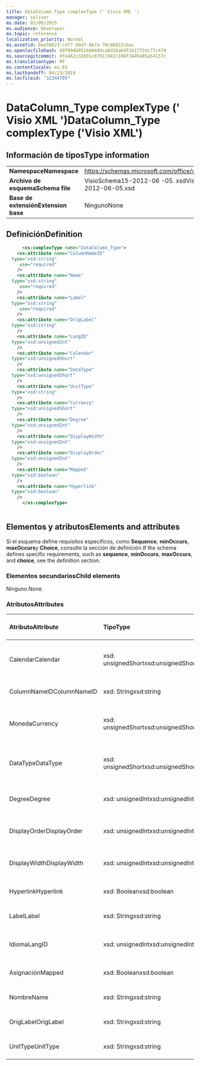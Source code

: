 ```yaml
---
title: DataColumn_Type complexType (' Visio XML ')
manager: soliver
ms.date: 03/09/2015
ms.audience: Developer
ms.topic: reference
localization_priority: Normal
ms.assetid: bee50623-cdf7-b9d7-867a-70c86922cbac
ms.openlocfilehash: 69f994b9516b04ddca8d26a645161772dc77c470
ms.sourcegitcommit: 8fe462c32b91c87911942c188f3445e85a54137c
ms.translationtype: MT
ms.contentlocale: es-ES
ms.lasthandoff: 04/23/2019
ms.locfileid: "32344705"
---
```

# <a name="datacolumntype-complextype-visio-xml"></a><span data-ttu-id="dc205-102">DataColumn_Type complexType (' Visio XML ')</span><span class="sxs-lookup"><span data-stu-id="dc205-102">DataColumn_Type complexType ('Visio XML')</span></span>

## <a name="type-information"></a><span data-ttu-id="dc205-103">Información de tipos</span><span class="sxs-lookup"><span data-stu-id="dc205-103">Type information</span></span>

|||
|:-----|:-----|
|<span data-ttu-id="dc205-104">**Namespace**</span><span class="sxs-lookup"><span data-stu-id="dc205-104">**Namespace**</span></span> <br/> |https://schemas.microsoft.com/office/visio/2011/1/core  <br/> |
|<span data-ttu-id="dc205-105">**Archivo de esquema**</span><span class="sxs-lookup"><span data-stu-id="dc205-105">**Schema file**</span></span> <br/> |<span data-ttu-id="dc205-106">VisioSchema15-2012-06 -05. xsd</span><span class="sxs-lookup"><span data-stu-id="dc205-106">VisioSchema15-2012-06-05.xsd</span></span>  <br/> |
|<span data-ttu-id="dc205-107">**Base de extensión**</span><span class="sxs-lookup"><span data-stu-id="dc205-107">**Extension base**</span></span> <br/> |<span data-ttu-id="dc205-108">Ninguno</span><span class="sxs-lookup"><span data-stu-id="dc205-108">None</span></span>  <br/> |
   
## <a name="definition"></a><span data-ttu-id="dc205-109">Definición</span><span class="sxs-lookup"><span data-stu-id="dc205-109">Definition</span></span>

```XML
      <xs:complexType name="DataColumn_Type">
    <xs:attribute name="ColumnNameID"
  type="xsd:string"
     use="required"
    />
    <xs:attribute name="Name"
  type="xsd:string"
     use="required"
    />
    <xs:attribute name="Label"
  type="xsd:string"
     use="required"
    />
    <xs:attribute name="OrigLabel"
  type="xsd:string"
    />
    <xs:attribute name="LangID"
  type="xsd:unsignedInt"
    />
    <xs:attribute name="Calendar"
  type="xsd:unsignedShort"
    />
    <xs:attribute name="DataType"
  type="xsd:unsignedShort"
    />
    <xs:attribute name="UnitType"
  type="xsd:string"
    />
    <xs:attribute name="Currency"
  type="xsd:unsignedShort"
    />
    <xs:attribute name="Degree"
  type="xsd:unsignedInt"
    />
    <xs:attribute name="DisplayWidth"
  type="xsd:unsignedInt"
    />
    <xs:attribute name="DisplayOrder"
  type="xsd:unsignedInt"
    />
    <xs:attribute name="Mapped"
  type="xsd:boolean"
    />
    <xs:attribute name="Hyperlink"
  type="xsd:boolean"
    />
      </xs:complexType>
      
```

## <a name="elements-and-attributes"></a><span data-ttu-id="dc205-110">Elementos y atributos</span><span class="sxs-lookup"><span data-stu-id="dc205-110">Elements and attributes</span></span>

<span data-ttu-id="dc205-111">Si el esquema define requisitos específicos, como **Sequence**, **minOccurs**, **maxOccurs**y **Choice**, consulte la sección de definición.</span><span class="sxs-lookup"><span data-stu-id="dc205-111">If the schema defines specific requirements, such as **sequence**, **minOccurs**, **maxOccurs**, and **choice**, see the definition section.</span></span> 
  
### <a name="child-elements"></a><span data-ttu-id="dc205-112">Elementos secundarios</span><span class="sxs-lookup"><span data-stu-id="dc205-112">Child elements</span></span>

<span data-ttu-id="dc205-113">Ninguno.</span><span class="sxs-lookup"><span data-stu-id="dc205-113">None.</span></span>
  
### <a name="attributes"></a><span data-ttu-id="dc205-114">Atributos</span><span class="sxs-lookup"><span data-stu-id="dc205-114">Attributes</span></span>

|<span data-ttu-id="dc205-115">**Atributo**</span><span class="sxs-lookup"><span data-stu-id="dc205-115">**Attribute**</span></span>|<span data-ttu-id="dc205-116">**Tipo**</span><span class="sxs-lookup"><span data-stu-id="dc205-116">**Type**</span></span>|<span data-ttu-id="dc205-117">**Obligatorio**</span><span class="sxs-lookup"><span data-stu-id="dc205-117">**Required**</span></span>|<span data-ttu-id="dc205-118">**Descripción**</span><span class="sxs-lookup"><span data-stu-id="dc205-118">**Description**</span></span>|<span data-ttu-id="dc205-119">**Posibles valores**</span><span class="sxs-lookup"><span data-stu-id="dc205-119">**Possible values**</span></span>|
|:-----|:-----|:-----|:-----|:-----|
|<span data-ttu-id="dc205-120">Calendar</span><span class="sxs-lookup"><span data-stu-id="dc205-120">Calendar</span></span>  <br/> |<span data-ttu-id="dc205-121">xsd: unsignedShort</span><span class="sxs-lookup"><span data-stu-id="dc205-121">xsd:unsignedShort</span></span>  <br/> |<span data-ttu-id="dc205-122">opcional</span><span class="sxs-lookup"><span data-stu-id="dc205-122">optional</span></span>  <br/> ||<span data-ttu-id="dc205-123">Valores del tipo xsd: unsignedShort.</span><span class="sxs-lookup"><span data-stu-id="dc205-123">Values of the xsd:unsignedShort type.</span></span>  <br/> |
|<span data-ttu-id="dc205-124">ColumnNameID</span><span class="sxs-lookup"><span data-stu-id="dc205-124">ColumnNameID</span></span>  <br/> |<span data-ttu-id="dc205-125">xsd: String</span><span class="sxs-lookup"><span data-stu-id="dc205-125">xsd:string</span></span>  <br/> |<span data-ttu-id="dc205-126">necesario</span><span class="sxs-lookup"><span data-stu-id="dc205-126">required</span></span>  <br/> ||<span data-ttu-id="dc205-127">Valores del tipo xsd: String.</span><span class="sxs-lookup"><span data-stu-id="dc205-127">Values of the xsd:string type.</span></span>  <br/> |
|<span data-ttu-id="dc205-128">Moneda</span><span class="sxs-lookup"><span data-stu-id="dc205-128">Currency</span></span>  <br/> |<span data-ttu-id="dc205-129">xsd: unsignedShort</span><span class="sxs-lookup"><span data-stu-id="dc205-129">xsd:unsignedShort</span></span>  <br/> |<span data-ttu-id="dc205-130">opcional</span><span class="sxs-lookup"><span data-stu-id="dc205-130">optional</span></span>  <br/> ||<span data-ttu-id="dc205-131">Valores del tipo xsd: unsignedShort.</span><span class="sxs-lookup"><span data-stu-id="dc205-131">Values of the xsd:unsignedShort type.</span></span>  <br/> |
|<span data-ttu-id="dc205-132">DataType</span><span class="sxs-lookup"><span data-stu-id="dc205-132">DataType</span></span>  <br/> |<span data-ttu-id="dc205-133">xsd: unsignedShort</span><span class="sxs-lookup"><span data-stu-id="dc205-133">xsd:unsignedShort</span></span>  <br/> |<span data-ttu-id="dc205-134">opcional</span><span class="sxs-lookup"><span data-stu-id="dc205-134">optional</span></span>  <br/> ||<span data-ttu-id="dc205-135">Valores del tipo xsd: unsignedShort.</span><span class="sxs-lookup"><span data-stu-id="dc205-135">Values of the xsd:unsignedShort type.</span></span>  <br/> |
|<span data-ttu-id="dc205-136">Degree</span><span class="sxs-lookup"><span data-stu-id="dc205-136">Degree</span></span>  <br/> |<span data-ttu-id="dc205-137">xsd: unsignedInt</span><span class="sxs-lookup"><span data-stu-id="dc205-137">xsd:unsignedInt</span></span>  <br/> |<span data-ttu-id="dc205-138">opcional</span><span class="sxs-lookup"><span data-stu-id="dc205-138">optional</span></span>  <br/> ||<span data-ttu-id="dc205-139">Valores del tipo xsd: unsignedInt.</span><span class="sxs-lookup"><span data-stu-id="dc205-139">Values of the xsd:unsignedInt type.</span></span>  <br/> |
|<span data-ttu-id="dc205-140">DisplayOrder</span><span class="sxs-lookup"><span data-stu-id="dc205-140">DisplayOrder</span></span>  <br/> |<span data-ttu-id="dc205-141">xsd: unsignedInt</span><span class="sxs-lookup"><span data-stu-id="dc205-141">xsd:unsignedInt</span></span>  <br/> |<span data-ttu-id="dc205-142">opcional</span><span class="sxs-lookup"><span data-stu-id="dc205-142">optional</span></span>  <br/> ||<span data-ttu-id="dc205-143">Valores del tipo xsd: unsignedInt.</span><span class="sxs-lookup"><span data-stu-id="dc205-143">Values of the xsd:unsignedInt type.</span></span>  <br/> |
|<span data-ttu-id="dc205-144">DisplayWidth</span><span class="sxs-lookup"><span data-stu-id="dc205-144">DisplayWidth</span></span>  <br/> |<span data-ttu-id="dc205-145">xsd: unsignedInt</span><span class="sxs-lookup"><span data-stu-id="dc205-145">xsd:unsignedInt</span></span>  <br/> |<span data-ttu-id="dc205-146">opcional</span><span class="sxs-lookup"><span data-stu-id="dc205-146">optional</span></span>  <br/> ||<span data-ttu-id="dc205-147">Valores del tipo xsd: unsignedInt.</span><span class="sxs-lookup"><span data-stu-id="dc205-147">Values of the xsd:unsignedInt type.</span></span>  <br/> |
|<span data-ttu-id="dc205-148">Hyperlink</span><span class="sxs-lookup"><span data-stu-id="dc205-148">Hyperlink</span></span>  <br/> |<span data-ttu-id="dc205-149">xsd: Boolean</span><span class="sxs-lookup"><span data-stu-id="dc205-149">xsd:boolean</span></span>  <br/> |<span data-ttu-id="dc205-150">opcional</span><span class="sxs-lookup"><span data-stu-id="dc205-150">optional</span></span>  <br/> ||<span data-ttu-id="dc205-151">Valores del tipo xsd: Boolean.</span><span class="sxs-lookup"><span data-stu-id="dc205-151">Values of the xsd:boolean type.</span></span>  <br/> |
|<span data-ttu-id="dc205-152">Label</span><span class="sxs-lookup"><span data-stu-id="dc205-152">Label</span></span>  <br/> |<span data-ttu-id="dc205-153">xsd: String</span><span class="sxs-lookup"><span data-stu-id="dc205-153">xsd:string</span></span>  <br/> |<span data-ttu-id="dc205-154">necesario</span><span class="sxs-lookup"><span data-stu-id="dc205-154">required</span></span>  <br/> ||<span data-ttu-id="dc205-155">Valores del tipo xsd: String.</span><span class="sxs-lookup"><span data-stu-id="dc205-155">Values of the xsd:string type.</span></span>  <br/> |
|<span data-ttu-id="dc205-156">Idioma</span><span class="sxs-lookup"><span data-stu-id="dc205-156">LangID</span></span>  <br/> |<span data-ttu-id="dc205-157">xsd: unsignedInt</span><span class="sxs-lookup"><span data-stu-id="dc205-157">xsd:unsignedInt</span></span>  <br/> |<span data-ttu-id="dc205-158">opcional</span><span class="sxs-lookup"><span data-stu-id="dc205-158">optional</span></span>  <br/> ||<span data-ttu-id="dc205-159">Valores del tipo xsd: unsignedInt.</span><span class="sxs-lookup"><span data-stu-id="dc205-159">Values of the xsd:unsignedInt type.</span></span>  <br/> |
|<span data-ttu-id="dc205-160">Asignación</span><span class="sxs-lookup"><span data-stu-id="dc205-160">Mapped</span></span>  <br/> |<span data-ttu-id="dc205-161">xsd: Boolean</span><span class="sxs-lookup"><span data-stu-id="dc205-161">xsd:boolean</span></span>  <br/> |<span data-ttu-id="dc205-162">opcional</span><span class="sxs-lookup"><span data-stu-id="dc205-162">optional</span></span>  <br/> ||<span data-ttu-id="dc205-163">Valores del tipo xsd: Boolean.</span><span class="sxs-lookup"><span data-stu-id="dc205-163">Values of the xsd:boolean type.</span></span>  <br/> |
|<span data-ttu-id="dc205-164">Nombre</span><span class="sxs-lookup"><span data-stu-id="dc205-164">Name</span></span>  <br/> |<span data-ttu-id="dc205-165">xsd: String</span><span class="sxs-lookup"><span data-stu-id="dc205-165">xsd:string</span></span>  <br/> |<span data-ttu-id="dc205-166">necesario</span><span class="sxs-lookup"><span data-stu-id="dc205-166">required</span></span>  <br/> ||<span data-ttu-id="dc205-167">Valores del tipo xsd: String.</span><span class="sxs-lookup"><span data-stu-id="dc205-167">Values of the xsd:string type.</span></span>  <br/> |
|<span data-ttu-id="dc205-168">OrigLabel</span><span class="sxs-lookup"><span data-stu-id="dc205-168">OrigLabel</span></span>  <br/> |<span data-ttu-id="dc205-169">xsd: String</span><span class="sxs-lookup"><span data-stu-id="dc205-169">xsd:string</span></span>  <br/> |<span data-ttu-id="dc205-170">opcional</span><span class="sxs-lookup"><span data-stu-id="dc205-170">optional</span></span>  <br/> ||<span data-ttu-id="dc205-171">Valores del tipo xsd: String.</span><span class="sxs-lookup"><span data-stu-id="dc205-171">Values of the xsd:string type.</span></span>  <br/> |
|<span data-ttu-id="dc205-172">UnitType</span><span class="sxs-lookup"><span data-stu-id="dc205-172">UnitType</span></span>  <br/> |<span data-ttu-id="dc205-173">xsd: String</span><span class="sxs-lookup"><span data-stu-id="dc205-173">xsd:string</span></span>  <br/> |<span data-ttu-id="dc205-174">opcional</span><span class="sxs-lookup"><span data-stu-id="dc205-174">optional</span></span>  <br/> ||<span data-ttu-id="dc205-175">Valores del tipo xsd: String.</span><span class="sxs-lookup"><span data-stu-id="dc205-175">Values of the xsd:string type.</span></span>  <br/> |
   

